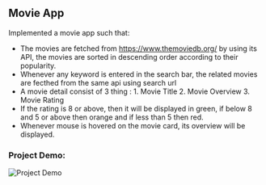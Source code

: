 ## Movie App
Implemented a movie app such that:
- The movies are fetched from https://www.themoviedb.org/ by using its API, the movies are sorted in descending order according to their popularity.
- Whenever any keyword is entered in the search bar, the related movies are fecthed from the same api using search url
- A movie detail consist of 3 thing : 1. Movie Title 2. Movie Overview 3. Movie Rating
- If the rating is 8 or above, then it will be displayed in green, if below 8 and 5 or above then orange and if less than 5 then red.
- Whenever mouse is hovered on the movie card, its overview will be displayed.

### Project Demo:
![Project Demo](https://github.com/milan-vishnoi/50-Days-50-Projects/blob/main/17.%20Movie%20App/demo.gif)